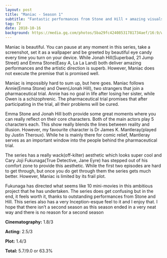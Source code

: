 ```yaml
---
layout: post
title: "Maniac - Season 1"
subtitle: "Fantastic performances from Stone and Hill + amazing visuals? Sign me up!"
tag: TV
date: 2018-10-16
background: https://media.gq.com/photos/5ba29fc42408531781734aef/16:9/w_1280%2Cc_limit/maniac-review-netflix-gq-1.jpg
---
```

Maniac is beautiful. You can pause at any moment in this series, take a screenshot, set it as a wallpaper and be greeted by beautiful eye candy every time you turn on your device. While Jonah Hill(Superbad, 21 Jump Street) and Emma Stone(Easy A, La La Land) both deliver amazing performances and the artistic direction is superb. However, Maniac does not execute the premise that is promised well.

Maniac is impossibly hard to sum up, but here goes. Maniac follows Annie(Emma Stone) and Owen(Jonah Hill), two strangers that join a pharmaceutical trial. Annie has no goal in life after losing her sister, while Owen is a schizophrenic. The pharmaceutical trial promises that after participating in the trial, all their problems will be cured. 

Emma Stone and Jonah Hill both provide some great moments where you can really reflect on their core characters. Both of the main actors play 5 characters each. This show really blends the lines between reality and illusion. However, my favourite character is Dr James K. Mantleray(played by Justin Theroux). While he is mainly there for comic relief, Mantleray serves as an important window into the people behind the pharmaceutical trial.

The series has a really wack(off-kilter) aesthetic which looks super cool and Cary Joji Fukunaga(True Detective, Jane Eyre) has stepped out of his comfort zone to provide this aesthetic. While the first two episodes are hard to get through, but once you do get through them the series gets much better. However, Maniac is limited by its frail plot.

Fukunaga has directed what seems like 10 mini-movies in this ambitious project that he has undertaken. The series does get confusing but in the end, it feels worth it, thanks to outstanding performances from Stone and Hill. This series also has a very Inception-esque feel to it and I enjoy that. I hope that there isn’t a second season as this season ended in a very neat way and there is no reason for a second season

**Cinematography:** 1.8/3

**Acting:** 2.5/3

**Plot:** 1.4/3

**Total:** 5.7/9.0 or 63.3%